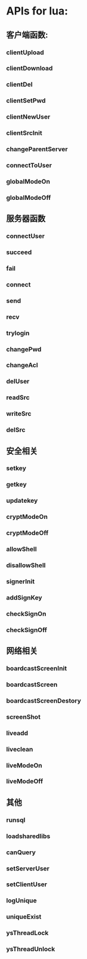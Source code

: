 # APIs for lua:
## 客户端函数:
### clientUpload  
### clientDownload  
### clientDel  
### clientSetPwd
### clientNewUser
### clientSrcInit
### changeParentServer  
### connectToUser
### globalModeOn
### globalModeOff
## 服务器函数
### connectUser
### succeed
### fail
### connect
### send
### recv
### trylogin
### changePwd
### changeAcl
### delUser
### readSrc
### writeSrc
### delSrc
## 安全相关
### setkey
### getkey
### updatekey
### cryptModeOn
### cryptModeOff
### allowShell
### disallowShell
### signerInit
### addSignKey
### checkSignOn
### checkSignOff
## 网络相关
### boardcastScreenInit
### boardcastScreen
### boardcastScreenDestory
### screenShot
### liveadd
### liveclean
### liveModeOn
### liveModeOff
## 其他
### runsql
### loadsharedlibs
### canQuery
### setServerUser
### setClientUser
### logUnique
### uniqueExist
### ysThreadLock
### ysThreadUnlock